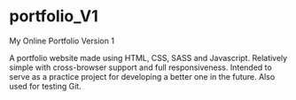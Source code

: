 # portfolio_V1
My Online Portfolio Version 1

A portfolio website made using HTML, CSS, SASS and Javascript. Relatively simple with cross-browser support and full responsiveness.
Intended to serve as a practice project for developing a better one in the future. Also used for testing Git.
